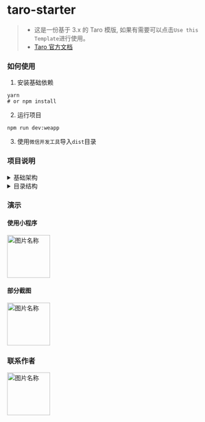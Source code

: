 # taro-starter

> - 这是一份基于 3.x 的 Taro 模版, 如果有需要可以点击`Use this Template`进行使用。
> - [Taro 官方文档](https://taro-docs.jd.com/taro/docs/README)

### 如何使用

1. 安装基础依赖

```shell
yarn 
# or npm install
```

2. 运行项目

```shell
npm run dev:weapp
```

3. 使用`微信开发工具`导入`dist`目录

### 项目说明

<details>
<summary>基础架构</summary>

- DvaJS
- Taro
- Taro UI
- Less

</details>

<details>
<summary>目录结构</summary>

```shell
.
├── README.md
├── babel.config.js
├── config                 # 配置
│    ├── index.js          # 通用环境
│    ├── dev.js            # 开发环境
│    └── prod.js           # 生产环境
├── dist                   # 编译文件生存目录
├── docs                   # 文档
├── jsconfig.json          
├── mock                   # mock 数据
├── package.json           
├── project.config.json    # 项目配置
├── scripts                
├── src                    
│    ├── assets            # 图片
│    ├── components        # 组件
│    │     ├── common      # 通用
│    │     └── ..
│    ├── layouts           # ..
│    ├── models            # dva model
│    │     ├── apps.js     # .. 
│    │     ├── index.js    # Model 加载入口
│    ├── pages             # 页面
│    │     ├── common      # 通用
│    │     └── ..
│    ├── services          # 接口
│    ├── utils             # 通用工具函数
│    │     ├── request.js  # [Basic] 请求封装
│    │     ├── dva.js      # [Basic] Dva 封装
│    │     ├── events.js   # Taro 事件
│    │     ├── global.js   # 全局变量
│    │     ├── pages.js    # 页面跳转管理
│    │     ├── storage.js  # 本地存储
│    │     └── utils.js    # 通用
│    ├── app.config.js     # 应用配置
│    ├── app.js            # 应用入口
│    ├── app.less          # 全局样式
│    ├── config.js         # 项目配置变量
│    ├── index.html        # html 模版文件
│    ├── mixin.less        # 通用样式
│    ├── theme.global.scss # 自定义样式主题
│    └── theme.less        # 全局样式主题
└── webpack.config.ts
```

</details>

### 演示

#### 使用小程序
<img src="http://cdn.hocgin.top/%E5%B0%8F%E7%A8%8B%E5%BA%8F.jpg" width = "100" alt="图片名称" align=center />

#### 部分截图
<img src="http://cdn.hocgin.top/WechatIMG323%20%281%29.jpeg" width = "100" alt="图片名称" align=center />

### 联系作者

<img src="http://cdn.hocgin.top/%E5%85%AC%E4%BC%97%E5%8F%B7%E4%BA%8C%E7%BB%B4%E7%A0%81.png" width = "100" height = "100" alt="图片名称" align=center />

